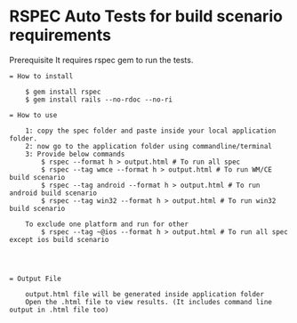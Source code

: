 RSPEC Auto Tests for build scenario requirements
===========

Prerequisite
	It requires rspec gem to run the tests.

	= How to install

		$ gem install rspec
		$ gem install rails --no-rdoc --no-ri
  
	= How to use

		1: copy the spec folder and paste inside your local application folder.
		2: now go to the application folder using commandline/terminal
		3: Provide below commands
		    $ rspec --format h > output.html # To run all spec
			$ rspec --tag wmce --format h > output.html # To run WM/CE build scenario
			$ rspec --tag android --format h > output.html # To run android build scenario
			$ rspec --tag win32 --format h > output.html # To run win32 build scenario
			
		To exclude one platform and run for other
			$ rspec --tag ~@ios --format h > output.html # To run all spec except ios build scenario
		
			

  
	= Output File

		output.html file will be generated inside application folder
		Open the .html file to view results. (It includes command line output in .html file too)
